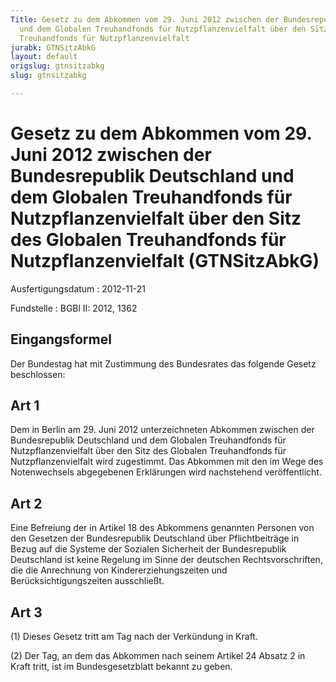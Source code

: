```yaml
---
Title: Gesetz zu dem Abkommen vom 29. Juni 2012 zwischen der Bundesrepublik Deutschland
  und dem Globalen Treuhandfonds für Nutzpflanzenvielfalt über den Sitz des Globalen
  Treuhandfonds für Nutzpflanzenvielfalt
jurabk: GTNSitzAbkG
layout: default
origslug: gtnsitzabkg
slug: gtnsitzabkg

---
```


# Gesetz zu dem Abkommen vom 29. Juni 2012 zwischen der Bundesrepublik Deutschland und dem Globalen Treuhandfonds für Nutzpflanzenvielfalt über den Sitz des Globalen Treuhandfonds für Nutzpflanzenvielfalt (GTNSitzAbkG)

Ausfertigungsdatum
:   2012-11-21

Fundstelle
:   BGBl II: 2012, 1362


## Eingangsformel

Der Bundestag hat mit Zustimmung des Bundesrates das folgende Gesetz beschlossen:


## Art 1

Dem in Berlin am 29. Juni 2012 unterzeichneten Abkommen zwischen der Bundesrepublik Deutschland und dem Globalen Treuhandfonds für Nutzpflanzenvielfalt über den Sitz des Globalen Treuhandfonds für Nutzpflanzenvielfalt wird zugestimmt. Das Abkommen mit den im Wege des Notenwechsels abgegebenen Erklärungen wird nachstehend veröffentlicht.


## Art 2

Eine Befreiung der in Artikel 18 des Abkommens genannten Personen von den Gesetzen der Bundesrepublik Deutschland über Pflichtbeiträge in Bezug auf die Systeme der Sozialen Sicherheit der Bundesrepublik Deutschland ist keine Regelung im Sinne der deutschen Rechtsvorschriften, die die Anrechnung von Kindererziehungszeiten und Berücksichtigungszeiten ausschließt.


## Art 3

(1) Dieses Gesetz tritt am Tag nach der Verkündung in Kraft.

(2) Der Tag, an dem das Abkommen nach seinem Artikel 24 Absatz 2 in Kraft tritt, ist im Bundesgesetzblatt bekannt zu geben.

